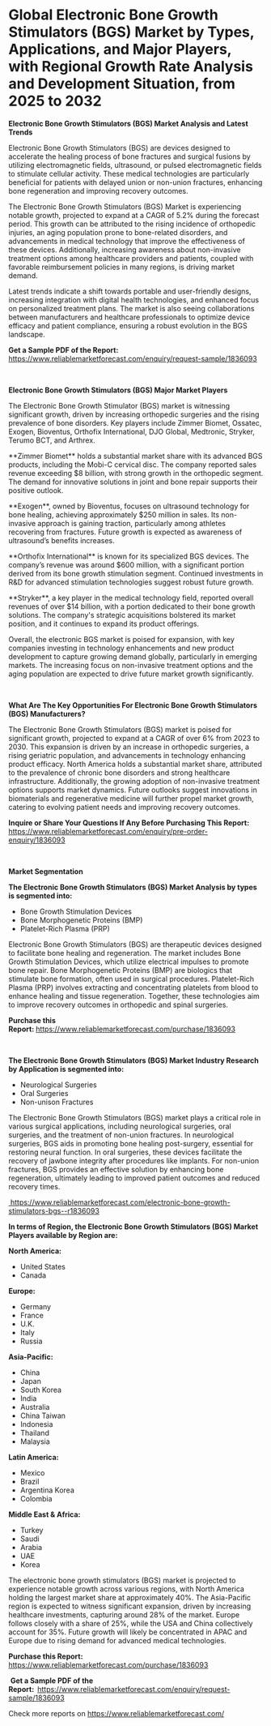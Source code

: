 <p><h1>Global Electronic Bone Growth Stimulators (BGS) Market by Types, Applications, and Major Players, with Regional Growth Rate Analysis and Development Situation, from 2025 to 2032</h1></p><p><strong>Electronic Bone Growth Stimulators (BGS) Market Analysis and Latest Trends</strong></p>
<p><p>Electronic Bone Growth Stimulators (BGS) are devices designed to accelerate the healing process of bone fractures and surgical fusions by utilizing electromagnetic fields, ultrasound, or pulsed electromagnetic fields to stimulate cellular activity. These medical technologies are particularly beneficial for patients with delayed union or non-union fractures, enhancing bone regeneration and improving recovery outcomes.</p><p>The Electronic Bone Growth Stimulators (BGS) Market is experiencing notable growth, projected to expand at a CAGR of 5.2% during the forecast period. This growth can be attributed to the rising incidence of orthopedic injuries, an aging population prone to bone-related disorders, and advancements in medical technology that improve the effectiveness of these devices. Additionally, increasing awareness about non-invasive treatment options among healthcare providers and patients, coupled with favorable reimbursement policies in many regions, is driving market demand. </p><p>Latest trends indicate a shift towards portable and user-friendly designs, increasing integration with digital health technologies, and enhanced focus on personalized treatment plans. The market is also seeing collaborations between manufacturers and healthcare professionals to optimize device efficacy and patient compliance, ensuring a robust evolution in the BGS landscape.</p></p>
<p><strong>Get a Sample PDF of the Report:&nbsp;</strong> <a href="https://www.reliablemarketforecast.com/enquiry/request-sample/1836093?utm_campaign=3327&utm_medium=2&utm_source=Github&utm_content=ia&utm_term=26032025&utm_id=electronic-bone-growth-stimulators-bgs">https://www.reliablemarketforecast.com/enquiry/request-sample/1836093</a></p>
<p>&nbsp;</p>
<p><strong>Electronic Bone Growth Stimulators (BGS) Major Market Players</strong></p>
<p><p>The Electronic Bone Growth Stimulator (BGS) market is witnessing significant growth, driven by increasing orthopedic surgeries and the rising prevalence of bone disorders. Key players include Zimmer Biomet, Ossatec, Exogen, Bioventus, Orthofix International, DJO Global, Medtronic, Stryker, Terumo BCT, and Arthrex.</p><p>**Zimmer Biomet** holds a substantial market share with its advanced BGS products, including the Mobi-C cervical disc. The company reported sales revenue exceeding $8 billion, with strong growth in the orthopedic segment. The demand for innovative solutions in joint and bone repair supports their positive outlook.</p><p>**Exogen**, owned by Bioventus, focuses on ultrasound technology for bone healing, achieving approximately $250 million in sales. Its non-invasive approach is gaining traction, particularly among athletes recovering from fractures. Future growth is expected as awareness of ultrasound’s benefits increases.</p><p>**Orthofix International** is known for its specialized BGS devices. The company’s revenue was around $600 million, with a significant portion derived from its bone growth stimulation segment. Continued investments in R&D for advanced stimulation technologies suggest robust future growth.</p><p>**Stryker**, a key player in the medical technology field, reported overall revenues of over $14 billion, with a portion dedicated to their bone growth solutions. The company's strategic acquisitions bolstered its market position, and it continues to expand its product offerings.</p><p>Overall, the electronic BGS market is poised for expansion, with key companies investing in technology enhancements and new product development to capture growing demand globally, particularly in emerging markets. The increasing focus on non-invasive treatment options and the aging population are expected to drive future market growth significantly.</p></p>
<p>&nbsp;</p>
<p><strong>What Are The Key Opportunities For Electronic Bone Growth Stimulators (BGS) Manufacturers?</strong></p>
<p><p>The Electronic Bone Growth Stimulators (BGS) market is poised for significant growth, projected to expand at a CAGR of over 6% from 2023 to 2030. This expansion is driven by an increase in orthopedic surgeries, a rising geriatric population, and advancements in technology enhancing product efficacy. North America holds a substantial market share, attributed to the prevalence of chronic bone disorders and strong healthcare infrastructure. Additionally, the growing adoption of non-invasive treatment options supports market dynamics. Future outlooks suggest innovations in biomaterials and regenerative medicine will further propel market growth, catering to evolving patient needs and improving recovery outcomes.</p></p>
<p><strong>Inquire or Share Your Questions If Any Before Purchasing This Report:</strong> <a href="https://www.reliablemarketforecast.com/enquiry/pre-order-enquiry/1836093?utm_campaign=3327&utm_medium=2&utm_source=Github&utm_content=ia&utm_term=26032025&utm_id=electronic-bone-growth-stimulators-bgs">https://www.reliablemarketforecast.com/enquiry/pre-order-enquiry/1836093</a></p>
<p>&nbsp;</p>
<p><strong>Market Segmentation</strong></p>
<p><strong>The Electronic Bone Growth Stimulators (BGS) Market Analysis by types is segmented into:</strong></p>
<p><ul><li>Bone Growth Stimulation Devices</li><li>Bone Morphogenetic Proteins (BMP)</li><li>Platelet-Rich Plasma (PRP)</li></ul></p>
<p><p>Electronic Bone Growth Stimulators (BGS) are therapeutic devices designed to facilitate bone healing and regeneration. The market includes Bone Growth Stimulation Devices, which utilize electrical impulses to promote bone repair. Bone Morphogenetic Proteins (BMP) are biologics that stimulate bone formation, often used in surgical procedures. Platelet-Rich Plasma (PRP) involves extracting and concentrating platelets from blood to enhance healing and tissue regeneration. Together, these technologies aim to improve recovery outcomes in orthopedic and spinal surgeries.</p></p>
<p><strong>Purchase this Report:&nbsp;</strong><a href="https://www.reliablemarketforecast.com/purchase/1836093?utm_campaign=3327&utm_medium=2&utm_source=Github&utm_content=ia&utm_term=26032025&utm_id=electronic-bone-growth-stimulators-bgs">https://www.reliablemarketforecast.com/purchase/1836093</a></p>
<p>&nbsp;</p>
<p><strong>The Electronic Bone Growth Stimulators (BGS) Market Industry Research by Application is segmented into:</strong></p>
<p><ul><li>Neurological Surgeries</li><li>Oral Surgeries</li><li>Non-unison Fractures</li></ul></p>
<p><p>The Electronic Bone Growth Stimulators (BGS) market plays a critical role in various surgical applications, including neurological surgeries, oral surgeries, and the treatment of non-union fractures. In neurological surgeries, BGS aids in promoting bone healing post-surgery, essential for restoring neural function. In oral surgeries, these devices facilitate the recovery of jawbone integrity after procedures like implants. For non-union fractures, BGS provides an effective solution by enhancing bone regeneration, ultimately leading to improved patient outcomes and reduced recovery times.</p></p>
<p><a href="https://www.reliablemarketforecast.com/electronic-bone-growth-stimulators-bgs--r1836093?utm_campaign=3327&utm_medium=2&utm_source=Github&utm_content=ia&utm_term=26032025&utm_id=electronic-bone-growth-stimulators-bgs">&nbsp;https://www.reliablemarketforecast.com/electronic-bone-growth-stimulators-bgs--r1836093</a></p>
<p><strong>In terms of Region, the Electronic Bone Growth Stimulators (BGS) Market Players available by Region are:</strong></p>
<p>
    <p> <strong> North America: </strong>
        <ul>
            <li>United States</li>
            <li>Canada</li>
        </ul>
        </p> 
    <p> <strong> Europe: </strong>
        <ul>
            <li>Germany</li>
            <li>France</li>
            <li>U.K.</li>
            <li>Italy</li>
            <li>Russia</li>
        </ul>
        </p> 
    <p> <strong> Asia-Pacific: </strong>
        <ul>
            <li>China</li>
            <li>Japan</li>
            <li>South Korea</li>
            <li>India</li>
            <li>Australia</li>
            <li>China Taiwan</li>
            <li>Indonesia</li>
            <li>Thailand</li>
            <li>Malaysia</li>
        </ul>
        </p> 
    <p> <strong> Latin America: </strong>
        <ul>
            <li>Mexico</li>
            <li>Brazil</li>
            <li>Argentina Korea</li>
            <li>Colombia</li>
        </ul>
        </p> 
    <p> <strong> Middle East & Africa: </strong>
        <ul>
            <li>Turkey</li>
            <li>Saudi</li>
            <li>Arabia</li>
            <li>UAE</li>
            <li>Korea</li>
        </ul>
    </p>
    </p>
<p><p>The electronic bone growth stimulators (BGS) market is projected to experience notable growth across various regions, with North America holding the largest market share at approximately 40%. The Asia-Pacific region is expected to witness significant expansion, driven by increasing healthcare investments, capturing around 28% of the market. Europe follows closely with a share of 25%, while the USA and China collectively account for 35%. Future growth will likely be concentrated in APAC and Europe due to rising demand for advanced medical technologies.</p></p>
<p><strong>Purchase this Report: </strong><a href="https://www.reliablemarketforecast.com/purchase/1836093?utm_campaign=3327&utm_medium=2&utm_source=Github&utm_content=ia&utm_term=26032025&utm_id=electronic-bone-growth-stimulators-bgs">https://www.reliablemarketforecast.com/purchase/1836093</a></p>
<p>&nbsp;<strong>Get a Sample PDF of the Report:&nbsp;&nbsp;</strong><a href="https://www.reliablemarketforecast.com/enquiry/request-sample/1836093?utm_campaign=3327&utm_medium=2&utm_source=Github&utm_content=ia&utm_term=26032025&utm_id=electronic-bone-growth-stimulators-bgs">https://www.reliablemarketforecast.com/enquiry/request-sample/1836093</a></p>
<p><strong></strong></p>
<p>Check more reports on <a href="https://www.reliablemarketforecast.com/?utm_campaign=3327&utm_medium=2&utm_source=Github&utm_content=ia&utm_term=26032025&utm_id=electronic-bone-growth-stimulators-bgs">https://www.reliablemarketforecast.com/</a></p>